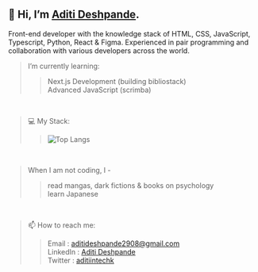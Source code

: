 <h2>👋 Hi, I’m <a href='https://aditiintechk.vercel.app/' target='_blank'>Aditi Deshpande</a>.</h2>

<p>Front-end developer with the knowledge stack of HTML, CSS, JavaScript, Typescript, Python, React & Figma. Experienced in pair programming and collaboration with various developers across the world.</p>

> I’m currently learning:
> > Next.js Development (building bibliostack) <br/>
> > Advanced JavaScript (scrimba) <br/>

<br/>

> 💻 My Stack:
> > ![Top Langs](https://github-readme-stats.vercel.app/api/top-langs/?username=aditiintechk&layout=compact&show_icons=true&theme=onedark)

<br/>

> When I am not coding, I -
> > read mangas, dark fictions & books on psychology <br/>
> > learn Japanese

<br/>

> 📫 How to reach me:
> > Email    : aditideshpande2908@gmail.com <br/>
> > LinkedIn : [Aditi Deshpande](https://www.linkedin.com/in/aditi-deshpande-b6966122a/) <br/>
> > Twitter  : [aditiintechk](https://twitter.com/aditiintechk) <br/>





<!---
> I hope some of my projects will be useful for you:
> > [countdown-timer-loop](https://aditi002-holo.github.io/countdown-timer-loop/) - An app that loops a 10/30/60 seconds timer for given number of times. You can use it to polish your skills or for short workouts. <br>
> > [biblio-stack](https://github.com/Aditi002-holo/biblio-stack) - An app that tracks our reads & store our thoughts/learings throughout the year<br/>
> 
> For BTS and Haikyuu enthusiasts:
> > [Typescript](https://www.typescriptlang.org/) <br/>
> > [Flask](https://flask.palletsprojects.com/en/3.0.x/) <br/>
> > [Tailwind](https://tailwindcss.com/)

<br/>
--->
